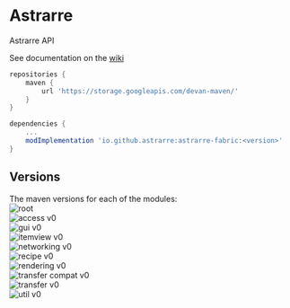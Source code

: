 # Astrarre
Astrarre API 

See documentation on the [wiki](https://github.com/Astrarre/Astrarre/wiki)

```gradle
repositories {
    maven {
        url 'https://storage.googleapis.com/devan-maven/'
    }
}

dependencies {
    ...
    modImplementation 'io.github.astrarre:astrarre-fabric:<version>'
}
```

## Versions
The maven versions for each of the modules:\
![root](https://img.shields.io/maven-metadata/v?label=root&metadataUrl=https%3A%2F%2Fstorage.googleapis.com%2Fdevan-maven%2Fio%2Fgithub%2Fastrarre%2Fastrarre-fabric%2Fmaven-metadata.xml&style=for-the-badge)\
![access v0](https://img.shields.io/maven-metadata/v?label=Access%20v0&metadataUrl=https%3A%2F%2Fstorage.googleapis.com%2Fdevan-maven%2Fio%2Fgithub%2Fastrarre%2Fastrarre-access-v0-fabric%2Fmaven-metadata.xml&style=for-the-badge)\
![gui v0](https://img.shields.io/maven-metadata/v?label=gui%20v0&metadataUrl=https%3A%2F%2Fstorage.googleapis.com%2Fdevan-maven%2Fio%2Fgithub%2Fastrarre%2Fastrarre-gui-v0-fabric%2Fmaven-metadata.xml&style=for-the-badge)\
![itemview v0](https://img.shields.io/maven-metadata/v?label=itemview%20v0&metadataUrl=https%3A%2F%2Fstorage.googleapis.com%2Fdevan-maven%2Fio%2Fgithub%2Fastrarre%2Fastrarre-itemview-v0-fabric%2Fmaven-metadata.xml&style=for-the-badge)\
![networking v0](https://img.shields.io/maven-metadata/v?label=networking%20v0&metadataUrl=https%3A%2F%2Fstorage.googleapis.com%2Fdevan-maven%2Fio%2Fgithub%2Fastrarre%2Fastrarre-networking-v0-fabric%2Fmaven-metadata.xml&style=for-the-badge)\
![recipe v0](https://img.shields.io/maven-metadata/v?label=recipe%20v0&metadataUrl=https%3A%2F%2Fstorage.googleapis.com%2Fdevan-maven%2Fio%2Fgithub%2Fastrarre%2Fastrarre-recipe-v0-fabric%2Fmaven-metadata.xml&style=for-the-badge)\
![rendering v0](https://img.shields.io/maven-metadata/v?label=rendering%20v0&metadataUrl=https%3A%2F%2Fstorage.googleapis.com%2Fdevan-maven%2Fio%2Fgithub%2Fastrarre%2Fastrarre-rendering-v0-fabric%2Fmaven-metadata.xml&style=for-the-badge)\
![transfer compat v0](https://img.shields.io/maven-metadata/v?label=transfer%20compat%20v0&metadataUrl=https%3A%2F%2Fstorage.googleapis.com%2Fdevan-maven%2Fio%2Fgithub%2Fastrarre%2Fastrarre-transfer-compat-v0-fabric%2Fmaven-metadata.xml&style=for-the-badge)\
![transfer v0](https://img.shields.io/maven-metadata/v?label=transfer%20v0&metadataUrl=https%3A%2F%2Fstorage.googleapis.com%2Fdevan-maven%2Fio%2Fgithub%2Fastrarre%2Fastrarre-transfer-v0-fabric%2Fmaven-metadata.xml&style=for-the-badge)\
![util v0](https://img.shields.io/maven-metadata/v?label=util%20v0&metadataUrl=https%3A%2F%2Fstorage.googleapis.com%2Fdevan-maven%2Fio%2Fgithub%2Fastrarre%2Fastrarre-util-v0-fabric%2Fmaven-metadata.xml&style=for-the-badge)
